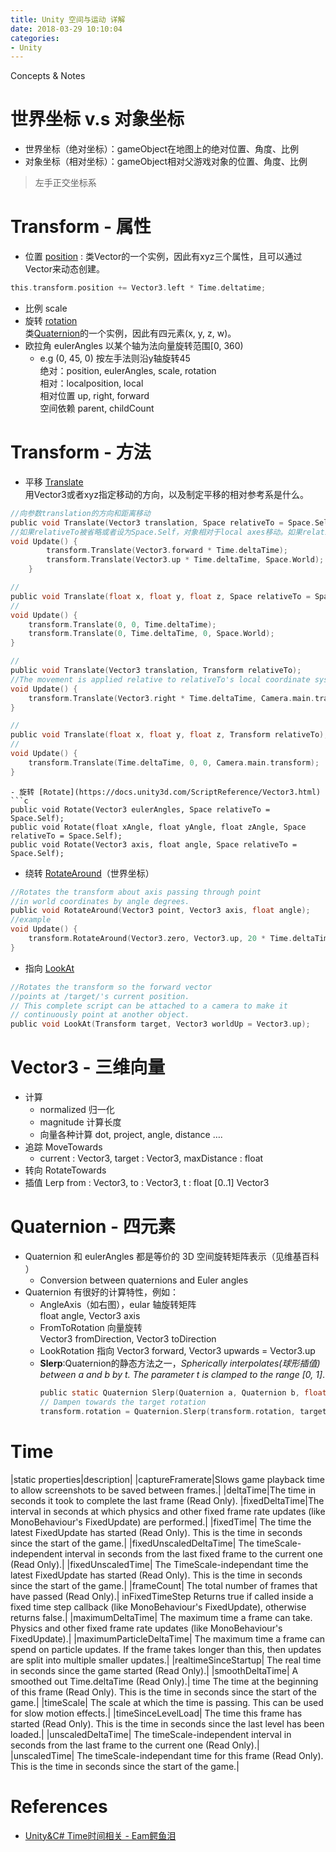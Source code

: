 ```yaml
---
title: Unity 空间与运动 详解
date: 2018-03-29 10:10:04
categories:
- Unity
---
```

Concepts & Notes

# 世界坐标 v.s 对象坐标
- 世界坐标（绝对坐标）：gameObject在地图上的绝对位置、角度、比例
- 对象坐标（相对坐标）：gameObject相对父游戏对象的位置、角度、比例

> 左手正交坐标系

# Transform - 属性
- 位置 [position](https://docs.unity3d.com/ScriptReference/Transform-position.html) : 类Vector的一个实例，因此有xyz三个属性，且可以通过Vector来动态创建。
```c
this.transform.position += Vector3.left * Time.deltatime;
```
- 比例 scale
- 旋转 [rotation](https://docs.unity3d.com/ScriptReference/Transform-rotation.html)   
类[Quaternion](https://docs.unity3d.com/ScriptReference/Quaternion.html)的一个实例，因此有四元素(x, y, z, w)。
- 欧拉角 eulerAngles 以某个轴为法向量旋转范围[0, 360)
    + e.g (0, 45, 0) 按左手法则沿y轴旋转45  
绝对：position, eulerAngles, scale, rotation  
相对：localposition, local  
相对位置 up, right, forward  
空间依赖 parent, childCount  

# Transform - 方法
- 平移 [Translate](https://docs.unity3d.com/ScriptReference/Transform.Translate.html)   
用Vector3或者xyz指定移动的方向，以及制定平移的相对参考系是什么。
```c
//向参数translation的方向和距离移动
public void Translate(Vector3 translation, Space relativeTo = Space.Self);
//如果relativeTo被省略或者设为Space.Self，对象相对于local axes移动。如果relativeTo设置为Space.World，对象相对于世界坐标系移动
void Update() {
        transform.Translate(Vector3.forward * Time.deltaTime);
        transform.Translate(Vector3.up * Time.deltaTime, Space.World);
    }

//
public void Translate(float x, float y, float z, Space relativeTo = Space.Self);
//
void Update() {
    transform.Translate(0, 0, Time.deltaTime);
    transform.Translate(0, Time.deltaTime, 0, Space.World);
}

//
public void Translate(Vector3 translation, Transform relativeTo);
//The movement is applied relative to relativeTo's local coordinate system. If relativeTo is null, the movement is applied relative to the world coordinate system.
void Update() {
    transform.Translate(Vector3.right * Time.deltaTime, Camera.main.transform);
}

//
public void Translate(float x, float y, float z, Transform relativeTo);
//
void Update() {
    transform.Translate(Time.deltaTime, 0, 0, Camera.main.transform);
}
```
```
- 旋转 [Rotate](https://docs.unity3d.com/ScriptReference/Vector3.html)
```c
public void Rotate(Vector3 eulerAngles, Space relativeTo = Space.Self);
public void Rotate(float xAngle, float yAngle, float zAngle, Space relativeTo = Space.Self);
public void Rotate(Vector3 axis, float angle, Space relativeTo = Space.Self);
```
- 绕转 [RotateAround](https://docs.unity3d.com/ScriptReference/Transform.RotateAround.html)（世界坐标）
```c
//Rotates the transform about axis passing through point 
//in world coordinates by angle degrees.
public void RotateAround(Vector3 point, Vector3 axis, float angle);
//example
void Update() {
    transform.RotateAround(Vector3.zero, Vector3.up, 20 * Time.deltaTime);
}
```
- 指向 [LookAt](https://docs.unity3d.com/ScriptReference/Transform.LookAt.html)
```c
//Rotates the transform so the forward vector 
//points at /target/'s current position.
// This complete script can be attached to a camera to make it
// continuously point at another object.
public void LookAt(Transform target, Vector3 worldUp = Vector3.up);
```

# Vector3 - 三维向量
- 计算
    + normalized 归一化
    +  magnitude 计算长度
    +  向量各种计算 dot, project, angle, distance ….
- 追踪 MoveTowards
    + current : Vector3, target : Vector3, maxDistance : float
- 转向 RotateTowards
- 插值 Lerp
from : Vector3, to : Vector3, t : float [0..1]
Vector3

# Quaternion - 四元素
- Quaternion 和 eulerAngles 都是等价的 3D 空间旋转矩阵表示（见维基百科 ）
    + Conversion between quaternions and Euler angles
- Quaternion 有很好的计算特性，例如：
    + AngleAxis（如右图），eular 轴旋转矩阵  
        float angle, Vector3 axis
    + FromToRotation 向量旋转  
        Vector3 fromDirection, Vector3 toDirection
    + LookRotation 指向
        Vector3 forward, Vector3 upwards = Vector3.up
    + **Slerp**:Quaternion的静态方法之一，*Spherically interpolates(球形插值) between a and b by t. The parameter t is clamped to the range [0, 1]*.
        ```c
        public static Quaternion Slerp(Quaternion a, Quaternion b, float t);
        // Dampen towards the target rotation
        transform.rotation = Quaternion.Slerp(transform.rotation, target,  Time.deltaTime * smooth);
        ```

# Time
|static properties|description|
|captureFramerate|Slows game playback time to allow screenshots to be saved between frames.|
|deltaTime|The time in seconds it took to complete the last frame (Read Only).
|fixedDeltaTime|The interval in seconds at which physics and other fixed frame rate updates (like MonoBehaviour's FixedUpdate) are performed.|
|fixedTime|   The time the latest FixedUpdate has started (Read Only). This is the time in seconds since the start of the game.|
|fixedUnscaledDeltaTime|  The timeScale-independent interval in seconds from the last fixed frame to the current one (Read Only).|
|fixedUnscaledTime|   The TimeScale-independant time the latest FixedUpdate has started (Read Only). This is the time in seconds since the start of the game.|
|frameCount|  The total number of frames that have passed (Read Only).|
inFixedTimeStep Returns true if called inside a fixed time step callback (like MonoBehaviour's FixedUpdate), otherwise returns false.|
|maximumDeltaTime|    The maximum time a frame can take. Physics and other fixed frame rate updates (like MonoBehaviour's FixedUpdate).|
|maximumParticleDeltaTime|    The maximum time a frame can spend on particle updates. If the frame takes longer than this, then updates are split into multiple smaller updates.|
|realtimeSinceStartup|    The real time in seconds since the game started (Read Only).|
|smoothDeltaTime| A smoothed out Time.deltaTime (Read Only).|
time    The time at the beginning of this frame (Read Only). This is the time in seconds since the start of the game.|
|timeScale|   The scale at which the time is passing. This can be used for slow motion effects.|
|timeSinceLevelLoad|  The time this frame has started (Read Only). This is the time in seconds since the last level has been loaded.|
|unscaledDeltaTime|   The timeScale-independent interval in seconds from the last frame to the current one (Read Only).|
|unscaledTime|    The timeScale-independant time for this frame (Read Only). This is the time in seconds since the start of the game.|

# References
- [Unity&C# Time时间相关 - Eam鳄鱼泪](https://www.cnblogs.com/caymanlu/p/6361675.html)